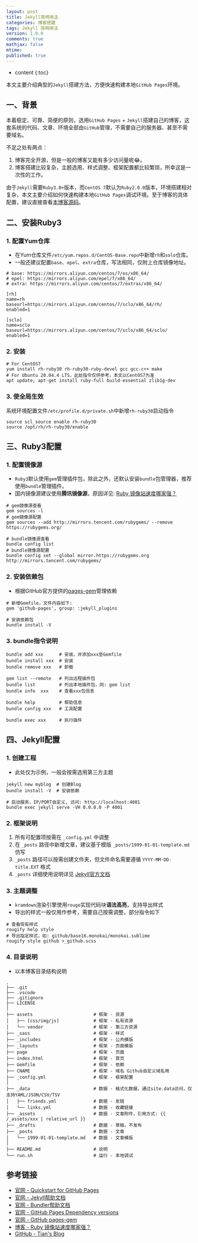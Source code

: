 ```yaml
---
layout: post
title: Jekyll简明用法
categories: 博客搭建
tags: Jekyll 简明用法
version: 1.0.0
comments: true
mathjax: false
mtime: 
published: true
---
```


* content
{:toc}

本文主要介绍典型的`Jekyll`搭建方法，方便快速构建本地`GitHub Pages`环境。



## 一、背景

本着稳定、可靠、简便的原则，选用`GitHub Pages` + `Jekyll`搭建自己的博客，这套系统的代码、文章、环境全部由`GitHub`管理，不需要自己的服务器、甚至不需要域名。

不足之处有两点：
1. 博客完全开源，但是一般的博客又能有多少访问量呢:joy:。
2. 博客搭建比较复杂，主题选用、样式调整、框架配置都比较繁琐，所幸这是一次性的工作。

由于`Jekyll`需要`Ruby3.0+`版本，而`CentOS 7`默认为`Ruby2.0.0`版本，环境搭建相对复杂，本文主要介绍如何快速构建本地`GitHub Pages`调试环境。至于博客的具体配置，建议直接查看[本博客源码](https://github.com/gnzhoutian/gnzhoutian.github.io)。

## 二、安装Ruby3


### 1. 配置Yum仓库

- 在Yum仓库文件`/etc/yum.repos.d/CentOS-Base.repo`中新增`rh`和`solo`仓库。
- 一般还建议配置`base`、`epel`、`extra`仓库，写法相同，仅附上仓库镜像地址。

```shell
# base: https://mirrors.aliyun.com/centos/7/os/x86_64/
# epel: https://mirrors.aliyun.com/epel/7/x86_64/
# extra: https://mirrors.aliyun.com/centos/7/extras/x86_64/

[rh]
name=rh
baseurl=https://mirrors.aliyun.com/centos/7/sclo/x86_64/rh/
enabled=1

[sclo]
name=sclo
baseurl=https://mirrors.aliyun.com/centos/7/sclo/x86_64/sclo/
enabled=1
```

### 2. 安装

```shell
# For CentOS7
yum install rh-ruby30 rh-ruby30-ruby-devel gcc gcc-c++ make 
# For Ubuntu 20.04.4 LTS，此处指令仅供参考，本文以CentOS7为准
apt update; apt-get install ruby-full build-essential zlib1g-dev
```

### 3. 使全局生效

系统环境配置文件`/etc/profile.d/private.sh`中新增`rh-ruby30`启动指令

```shell
source scl_source enable rh-ruby30
source /opt/rh/rh-ruby30/enable
```

## 三、Ruby3配置

### 1. 配置镜像源

- `Ruby3`默认使用`gem`管理插件包，除此之外，还默认安装`bundle`包管理器，推荐使用`bundle`管理插件。
- 国内镜像源建议使用**腾讯镜像源**，原因详见: [Ruby 镜像站速度哪家强？](https://ruby-china.org/topics/43331)

```shell
# gem镜像源查看
gem sources -l
# gem镜像源配置
gem sources --add http://mirrors.tencent.com/rubygems/ --remove https://rubygems.org/

# bundle镜像源查看
bundle config list
# bundle镜像源配置
bundle config set --global mirror.https://rubygems.org http://mirrors.tencent.com/rubygems/
```

### 2. 安装依赖包

- 根据GitHub官方提供的[pages-gem](https://github.com/github/pages-gem)管理依赖

```shell
# 新增Gemfile，文件内容如下:
gem 'github-pages', group: :jekyll_plugins

# 安装依赖包
bundle install -V
```

### 3. bundle指令说明

```shell
bundle add xxx      # 安装，并添加xxx至Gemfile
bundle install xxx  # 安装
bundle remove xxx   # 卸载

gem list --remote   # 列出远程插件包
bundle list         # 列出本地插件包，同: gem list
bundle info  xxx    # 查看xxx包信息

bundle help         # 帮助信息
bundle config xxx   # 工具配置

bundle exec xxx     # 执行插件
```

## 四、Jekyll配置

### 1. 创建工程

- 此处仅为示例，一般会按需选用第三方主题

```shell
jekyll new myblog  # 创建Blog
bundle install -V  # 安装依赖

# 启动服务，IP/PORT自定义, 访问: http://localhost:4001
bundle exec jekyll serve -VH 0.0.0.0 -P 4001
```

### 2. 框架说明

1. 所有可配置项按需在 `_config.yml` 中调整
2. 在 `_posts` 路径中新增文章，建议基于模版  `_posts/1999-01-01-template.md` 仿写
3. `_posts` 路径可以按需创建文件夹，但文件命名需要遵循 `YYYY-MM-DD-title.EXT` 格式
4. `_posts` 详细使用说明详见 [Jekyll官方文档](https://jekyllrb.com/docs/posts/)

### 3. 主题调整

- `kramdown`渲染引擎使用`rouge`实现代码块**语法高亮**，支持导出样式
- 导出的样式一般仅用作参考，需要自己按需调整，部分指令如下

```shell
# 查看现有样式
rougify help style
# 导出指定样式，如: github/base16.monokai/monokai.sublime
rougify style github >_github.scss
```

### 4. 目录说明

- 以本博客目录结构说明

```shell
.
├── .git
├── .vscode
├── .gitignore
├── LICENSE
│
├── assets                       # 框架 - 资源
│   ├── [css/img/js]             # 框架 - 私有资源
│   └── vendor                   # 框架 - 第三方资源
├── _sass                        # 框架 - 样式
├── _includes                    # 框架 - 公共模版
├── _layouts                     # 框架 - 页面模版
├── page                         # 框架 - 页面
├── index.html                   # 框架 - 首页
├── Gemfile                      # 框架 - 依赖
├── CNAME                        # 框架 - 域名 Github自定义域名用
├── _config.yml                  # 框架 - 框架配置
│
├── _data                        # 数据 - 格式化数据，通过site.data访问，仅支持YAML/JSON/CSV/TSV
│   ├── friends.yml              # 数据 - 友链
│   └── links.yml                # 数据 - 收藏链接
├── _assets                      # 数据 - 文章附件，引用方式: {{ /_assets/xxx | relative_url }}
├── _drafts                      # 数据 - 草稿，不发布
├── _posts                       # 数据 - 文章
│   └── 1999-01-01-template.md   # 数据 - 文章模版
│
├── README.md                    # 说明
└── run.sh                       # 运行 - 本地调试
```

## 参考链接

- [官网 - Quickstart for GitHub Pages](https://docs.github.com/en/pages/quickstart)
- [官网 - Jekyll帮助文档](https://jekyllrb.com/docs/)
- [官网 - Bundler帮助文档](https://bundler.io/v2.2/man/bundle-config.1.html)
- [官网 - GitHub Pages Dependency versions](https://pages.github.com/versions/)
- [官网 - GitHub pages-gem](https://github.com/github/pages-gem)
- [博客 - Ruby 镜像站速度哪家强？](https://ruby-china.org/topics/43331)
- [GitHub - Tian's Blog](https://github.com/gnzhoutian/gnzhoutian.github.io)
